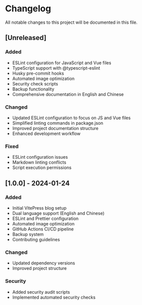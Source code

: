 # Changelog

All notable changes to this project will be documented in this file.

## [Unreleased]

### Added

- ESLint configuration for JavaScript and Vue files
- TypeScript support with @typescript-eslint
- Husky pre-commit hooks
- Automated image optimization
- Security check scripts
- Backup functionality
- Comprehensive documentation in English and Chinese

### Changed

- Updated ESLint configuration to focus on JS and Vue files
- Simplified linting commands in package.json
- Improved project documentation structure
- Enhanced development workflow

### Fixed

- ESLint configuration issues
- Markdown linting conflicts
- Script execution permissions

## [1.0.0] - 2024-01-24

### Added

- Initial VitePress blog setup
- Dual language support (English and Chinese)
- ESLint and Prettier configuration
- Automated image optimization
- GitHub Actions CI/CD pipeline
- Backup system
- Contributing guidelines

### Changed

- Updated dependency versions
- Improved project structure

### Security

- Added security audit scripts
- Implemented automated security checks
